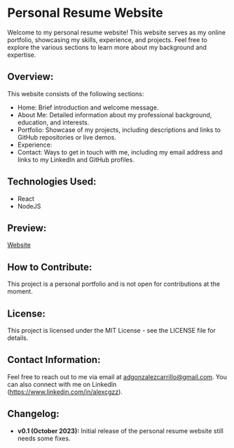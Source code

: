 # Personal Resume Website

Welcome to my personal resume website! This website serves as my online portfolio, showcasing my skills, experience, and projects. Feel free to explore the various sections to learn more about my background and expertise.

## Overview:

This website consists of the following sections:
- Home: Brief introduction and welcome message.
- About Me: Detailed information about my professional background, education, and interests.
- Portfolio: Showcase of my projects, including descriptions and links to GitHub repositories or live demos.
- Experience:  
- Contact: Ways to get in touch with me, including my email address and links to my LinkedIn and GitHub profiles.

## Technologies Used:
- React
- NodeJS

## Preview:

[Website](http://alexcgzz.github.io)

## How to Contribute:

This project is a personal portfolio and is not open for contributions at the moment.

## License:

This project is licensed under the MIT License - see the LICENSE file for details.

## Contact Information:

Feel free to reach out to me via email at adgonzalezcarrillo@gmail.com. You can also connect with me on LinkedIn (https://www.linkedin.com/in/alexcgzz).

## Changelog:

- **v0.1 (October 2023):** Initial release of the personal resume website still needs some fixes.
